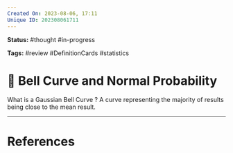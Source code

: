 ```yaml
---
Created On: 2023-08-06, 17:11
Unique ID: 202308061711
---
```

**Status:** #thought #in-progress

**Tags:** #review #DefinitionCards #statistics

# 🔔 Bell Curve and Normal Probability

What is a Gaussian Bell Curve
?
A curve representing the majority of results being close to the mean result. 






---
# References
